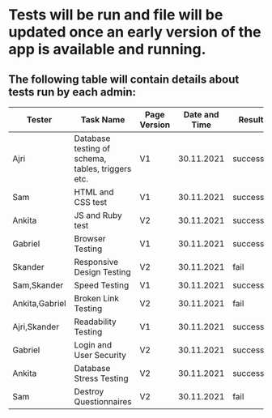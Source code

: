 # Tests will be run and file will be updated once an early version of the app is available and running.

## The following table will contain details about tests run by each admin:

|Tester         | Task Name        | Page Version  | Date and Time     | Results|Comments                                |
|---------------| -------------    | ------------- | -------------     | -------|----------------------------------------|
|  Ajri         | Database testing of schema, tables, triggers etc.| V1      |30.11.2021  |successful |                                        |
|  Sam |HTML and CSS test|V1        |30.11.2021  |successful|                                        |
|     Ankita      | JS and Ruby test      |V2         |30.11.2021  |successful|                                        | 
|        Gabriel|Browser Testing|V1  |30.11.2021  |successful        |                                    |
| Skander           |Responsive Design Testing|V2  |30.11.2021  |fail       |                                        |
|   Sam,Skander      |Speed Testing|V1   |30.11.2021 |successful        |                                        |
|   Ankita,Gabriel      |Broken Link Testing|V2 |30.11.2021  | fail       |                                        |
|  Ajri,Skander      |Readability Testing |V1  |30.11.2021 | successful       |                                   |
|     Gabriel   |Login and User Security|V2  |30.11.2021 | successful       |                              |
|  Ankita      |Database Stress Testing |V2  |30.11.2021 |successful        |                                 |
|  Sam      |Destroy Questionnaires |V2  |30.11.2021 |fail        |                                 |
